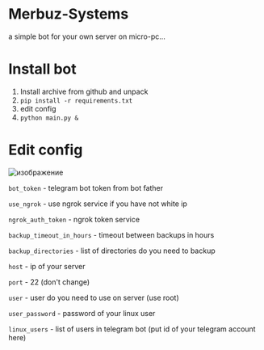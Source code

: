 # Merbuz-Systems
a simple bot for your own server on micro-pc...

# Install bot
1. Install archive from github and unpack
2. ```pip install -r requirements.txt```
3. edit config
4. ```python main.py &```

# Edit config
![изображение](https://github.com/Merbuz/Merbuz-Systems/assets/75749391/291767a2-1c99-4207-ab3f-b961107f79d6)

```bot_token``` - telegram bot token from bot father

```use_ngrok``` - use ngrok service if you have not white ip

```ngrok_auth_token``` - ngrok token service

```backup_timeout_in_hours``` - timeout between backups in hours

```backup_directories``` - list of directories do you need to backup

```host``` - ip of your server

```port``` - 22 (don't change)

```user``` - user do you need to use on server (use root)

```user_password``` - password of your linux user

```linux_users``` - list of users in telegram bot (put id of your telegram account here)
